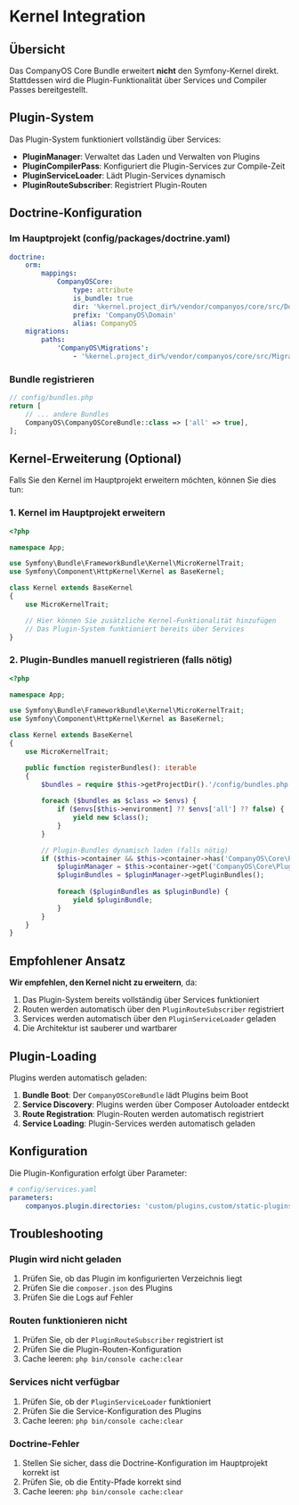 # Kernel Integration

## Übersicht

Das CompanyOS Core Bundle erweitert **nicht** den Symfony-Kernel direkt. Stattdessen wird die Plugin-Funktionalität über Services und Compiler Passes bereitgestellt.

## Plugin-System

Das Plugin-System funktioniert vollständig über Services:

- **PluginManager**: Verwaltet das Laden und Verwalten von Plugins
- **PluginCompilerPass**: Konfiguriert die Plugin-Services zur Compile-Zeit
- **PluginServiceLoader**: Lädt Plugin-Services dynamisch
- **PluginRouteSubscriber**: Registriert Plugin-Routen

## Doctrine-Konfiguration

### Im Hauptprojekt (config/packages/doctrine.yaml)

```yaml
doctrine:
    orm:
        mappings:
            CompanyOSCore:
                type: attribute
                is_bundle: true
                dir: '%kernel.project_dir%/vendor/companyos/core/src/Domain'
                prefix: 'CompanyOS\Domain'
                alias: CompanyOS
    migrations:
        paths:
            'CompanyOS\Migrations':
                - '%kernel.project_dir%/vendor/companyos/core/src/Migrations'
```

### Bundle registrieren

```php
// config/bundles.php
return [
    // ... andere Bundles
    CompanyOS\CompanyOSCoreBundle::class => ['all' => true],
];
```

## Kernel-Erweiterung (Optional)

Falls Sie den Kernel im Hauptprojekt erweitern möchten, können Sie dies tun:

### 1. Kernel im Hauptprojekt erweitern

```php
<?php

namespace App;

use Symfony\Bundle\FrameworkBundle\Kernel\MicroKernelTrait;
use Symfony\Component\HttpKernel\Kernel as BaseKernel;

class Kernel extends BaseKernel
{
    use MicroKernelTrait;

    // Hier können Sie zusätzliche Kernel-Funktionalität hinzufügen
    // Das Plugin-System funktioniert bereits über Services
}
```

### 2. Plugin-Bundles manuell registrieren (falls nötig)

```php
<?php

namespace App;

use Symfony\Bundle\FrameworkBundle\Kernel\MicroKernelTrait;
use Symfony\Component\HttpKernel\Kernel as BaseKernel;

class Kernel extends BaseKernel
{
    use MicroKernelTrait;

    public function registerBundles(): iterable
    {
        $bundles = require $this->getProjectDir().'/config/bundles.php';
        
        foreach ($bundles as $class => $envs) {
            if ($envs[$this->environment] ?? $envs['all'] ?? false) {
                yield new $class();
            }
        }

        // Plugin-Bundles dynamisch laden (falls nötig)
        if ($this->container && $this->container->has('CompanyOS\Core\Plugin\Domain\Service\PluginManager')) {
            $pluginManager = $this->container->get('CompanyOS\Core\Plugin\Domain\Service\PluginManager');
            $pluginBundles = $pluginManager->getPluginBundles();
            
            foreach ($pluginBundles as $pluginBundle) {
                yield $pluginBundle;
            }
        }
    }
}
```

## Empfohlener Ansatz

**Wir empfehlen, den Kernel nicht zu erweitern**, da:

1. Das Plugin-System bereits vollständig über Services funktioniert
2. Routen werden automatisch über den `PluginRouteSubscriber` registriert
3. Services werden automatisch über den `PluginServiceLoader` geladen
4. Die Architektur ist sauberer und wartbarer

## Plugin-Loading

Plugins werden automatisch geladen:

1. **Bundle Boot**: Der `CompanyOSCoreBundle` lädt Plugins beim Boot
2. **Service Discovery**: Plugins werden über Composer Autoloader entdeckt
3. **Route Registration**: Plugin-Routen werden automatisch registriert
4. **Service Loading**: Plugin-Services werden automatisch geladen

## Konfiguration

Die Plugin-Konfiguration erfolgt über Parameter:

```yaml
# config/services.yaml
parameters:
    companyos.plugin.directories: 'custom/plugins,custom/static-plugins'
```

## Troubleshooting

### Plugin wird nicht geladen

1. Prüfen Sie, ob das Plugin im konfigurierten Verzeichnis liegt
2. Prüfen Sie die `composer.json` des Plugins
3. Prüfen Sie die Logs auf Fehler

### Routen funktionieren nicht

1. Prüfen Sie, ob der `PluginRouteSubscriber` registriert ist
2. Prüfen Sie die Plugin-Routen-Konfiguration
3. Cache leeren: `php bin/console cache:clear`

### Services nicht verfügbar

1. Prüfen Sie, ob der `PluginServiceLoader` funktioniert
2. Prüfen Sie die Service-Konfiguration des Plugins
3. Cache leeren: `php bin/console cache:clear`

### Doctrine-Fehler

1. Stellen Sie sicher, dass die Doctrine-Konfiguration im Hauptprojekt korrekt ist
2. Prüfen Sie, ob die Entity-Pfade korrekt sind
3. Cache leeren: `php bin/console cache:clear` 